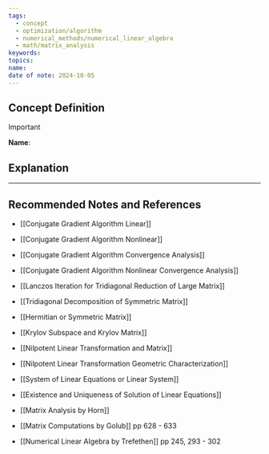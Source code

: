 ```yaml
---
tags:
  - concept
  - optimization/algorithm
  - numerical_methods/numerical_linear_algebra
  - math/matrix_analysis
keywords: 
topics: 
name: 
date of note: 2024-10-05
---
```


## Concept Definition

>[!important]
>**Name**: 



## Explanation





-----------
##  Recommended Notes and References


- [[Conjugate Gradient Algorithm Linear]]
- [[Conjugate Gradient Algorithm Nonlinear]]
- [[Conjugate Gradient Algorithm Convergence Analysis]]
- [[Conjugate Gradient Algorithm Nonlinear Convergence Analysis]]

- [[Lanczos Iteration for Tridiagonal Reduction of Large Matrix]]
- [[Tridiagonal Decomposition of Symmetric Matrix]]
- [[Hermitian or Symmetric Matrix]]
- [[Krylov Subspace and Krylov Matrix]]
- [[Nilpotent Linear Transformation and Matrix]]
- [[Nilpotent Linear Transformation Geometric Characterization]]

- [[System of Linear Equations or Linear System]]
- [[Existence and Uniqueness of Solution of Linear Equations]]




- [[Matrix Analysis by Horn]]
- [[Matrix Computations by Golub]] pp 628 - 633
- [[Numerical Linear Algebra by Trefethen]] pp 245, 293 - 302